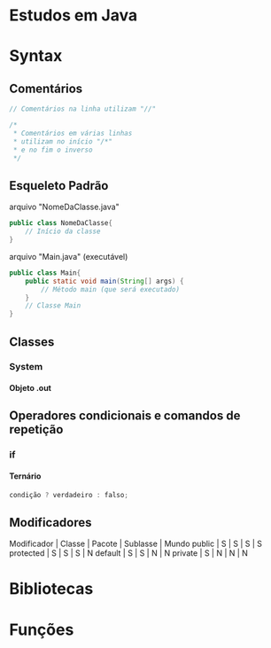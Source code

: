 # <b>Estudos em Java</b>

# <b>Syntax</b>

## <b>Comentários</b>

```java
// Comentários na linha utilizam "//"

/*
 * Comentários em várias linhas
 * utilizam no início "/*"
 * e no fim o inverso
 */
```

## <b>Esqueleto Padrão</b>
arquivo "NomeDaClasse.java"
```java
public class NomeDaClasse{  
    // Início da classe
}
```

arquivo "Main.java" (executável)
```java
public class Main{
    public static void main(String[] args) {
        // Método main (que será executado)
    }
    // Classe Main
}
```

## <b>Classes</b>

### <b>System</b>

#### <b>Objeto .out</b>

## <b>Operadores condicionais e comandos de repetição</b>

### <b>if</b>

#### <b>Ternário</b>

```java
condição ? verdadeiro : falso;
```

## <b>Modificadores</b>

Modificador | Classe | Pacote | Sublasse | Mundo
public      |   S    |   S    |    S     |   S
protected   |   S    |   S    |    S     |   N
default     |   S    |   S    |    N     |   N
private     |   S    |   N    |    N     |   N

# <b>Bibliotecas</b>

# <b>Funções</b>